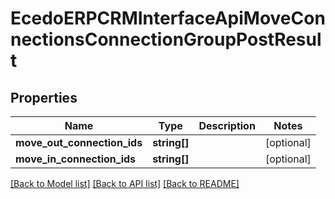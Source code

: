 # EcedoERPCRMInterfaceApiMoveConnectionsConnectionGroupPostResult

## Properties
Name | Type | Description | Notes
------------ | ------------- | ------------- | -------------
**move_out_connection_ids** | **string[]** |  | [optional] 
**move_in_connection_ids** | **string[]** |  | [optional] 

[[Back to Model list]](../README.md#documentation-for-models) [[Back to API list]](../README.md#documentation-for-api-endpoints) [[Back to README]](../README.md)


